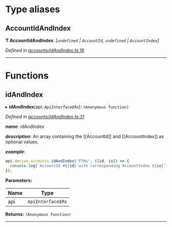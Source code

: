 

# Type aliases

<a id="accountidandindex"></a>

##  AccountIdAndIndex

**Ƭ AccountIdAndIndex**: *[`undefined` \| `AccountId`, `undefined` \| `AccountIndex`]*

*Defined in [accounts/idAndIndex.ts:16](https://github.com/polkadot-js/api/blob/35a59ec/packages/api-derive/src/accounts/idAndIndex.ts#L16)*

___

# Functions

<a id="idandindex"></a>

##  idAndIndex

▸ **idAndIndex**(api: *`ApiInterface$Rx`*): `(Anonymous function)`

*Defined in [accounts/idAndIndex.ts:31](https://github.com/polkadot-js/api/blob/35a59ec/packages/api-derive/src/accounts/idAndIndex.ts#L31)*

*__name__*: idAndIndex

*__description__*: An array containing the \[\[AccountId\]\] and \[\[AccountIndex\]\] as optional values.

*__example__*:   

```javascript
api.derive.accounts.idAndIndex('F7Hs', ([id, ix]) => {
  console.log(`AccountId #${id} with corresponding AccountIndex ${ix}`);
});
```

**Parameters:**

| Name | Type |
| ------ | ------ |
| api | `ApiInterface$Rx` |

**Returns:** `(Anonymous function)`

___

